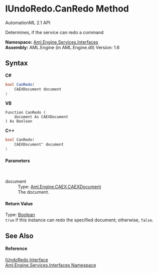 # IUndoRedo.CanRedo Method 
AutomationML 2.1 API 

Determines, if the service can redo a command

**Namespace:**&nbsp;<a href="N_Aml_Engine_Services_Interfaces">Aml.Engine.Services.Interfaces</a><br />**Assembly:**&nbsp;AML.Engine (in AML.Engine.dll) Version: 1.6

## Syntax

**C#**<br />
``` C#
bool CanRedo(
	CAEXDocument document
)
```

**VB**<br />
``` VB
Function CanRedo ( 
	document As CAEXDocument
) As Boolean
```

**C++**<br />
``` C++
bool CanRedo(
	CAEXDocument^ document
)
```


#### Parameters
&nbsp;<dl><dt>document</dt><dd>Type: <a href="T_Aml_Engine_CAEX_CAEXDocument">Aml.Engine.CAEX.CAEXDocument</a><br />The document.</dd></dl>

#### Return Value
Type: <a href="https://docs.microsoft.com/dotnet/api/system.boolean" target="_parent" rel="noopener noreferrer">Boolean</a><br />`true` if this instance can redo the specified document; otherwise, `false`.

## See Also


#### Reference
<a href="T_Aml_Engine_Services_Interfaces_IUndoRedo">IUndoRedo Interface</a><br /><a href="N_Aml_Engine_Services_Interfaces">Aml.Engine.Services.Interfaces Namespace</a><br />